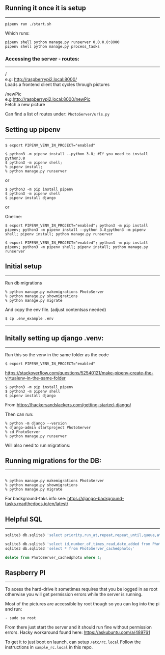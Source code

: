 ## Running it once it is setup
-------------------------------
```console
pipenv run ./start.sh
```

Which runs:
```console
pipenv shell python manage.py runserver 0.0.0.0:8000
pipenv shell python manage.py process_tasks
```

### Accessing the server - routes:
---------------------------------
/  
e.g: http://raspberrypi2.local:8000/  
Loads a frontend client that cycles through pictures

/newPic  
e.g:http://raspberrypi2.local:8000/newPic   
Fetch a new picture  


Can find a list of routes under: `PhotoServer/urls.py`


## Setting up pipenv
---------------------
```console
$ export PIPENV_VENV_IN_PROJECT="enabled"
```

```console
$ python3 -m pipenv install --python 3.8; #If you need to install python3.8
$ python3 -m pipenv shell;
% pipenv install; 
% python manage.py runserver
```


or 

```console
$ python3 -m pip install pipenv
$ python3 -m pipenv shell
$ pipenv install django
```

or  

Oneline: 
```console
$ export PIPENV_VENV_IN_PROJECT="enabled"; python3 -m pip install pipenv; python3 -m pipenv install --python 3.8;python3 -m pipenv shell; pipenv install; python manage.py runserver

$ export PIPENV_VENV_IN_PROJECT="enabled"; python3 -m pip install pipenv; python3 -m pipenv shell; pipenv install; python manage.py runserver

```


## Initial setup
----------------
Run db migrations

```console
% python manage.py makemigrations PhotoServer
% python manage.py showmigrations
% python manage.py migrate

```

And copy the env file. (adjust contentsas needed)

```console
$ cp .env_example .env
```
* * * 


## Initally setting up django .venv:
-------------------------------------

Run this so the venv in the same folder as the code
```console
$ export PIPENV_VENV_IN_PROJECT="enabled"
```

<https://stackoverflow.com/questions/52540121/make-pipenv-create-the-virtualenv-in-the-same-folder> 

```console
$ python3 -m pip install pipenv
$ python3 -m pipenv shell
$ pipenv install django
```

From <https://hackersandslackers.com/getting-started-django/> 

Then can run:
 
 ```console
 % python -m django --version
 % django-admin startproject PhotoServer
 % cd PhotoServer
 % python manage.py runserver
 ```

Will also need to run migrations:

## Running migrations for the DB:
---------------------------------
```console

% python manage.py makemigrations PhotoServer
% python manage.py showmigrations
% python manage.py migrate

```

For background-taks info see:
https://django-background-tasks.readthedocs.io/en/latest/


## Helpful SQL 
---------------------------------
```sql
sqlite3 db.sqlite3 'select priority,run_at,repeat,repeat_until,queue,attempts,failed_at,locked_at from background_task;'
```
```sql
sqlite3 db.sqlite3 'select id,number_of_times_read,date_added from PhotoServer_cachedphoto;'
sqlite3 db.sqlite3 'select * from PhotoServer_cachedphoto;'
```
```sql
delete from PhotoServer_cachedphoto where 1;
```


## Raspberry PI
----------------

To acess the hard-drive it sometimes requires that you be logged in as root otherwise you will get permission errors while the server is running.

Most of the pictures are accessible by root though so you can log into the pi and run:
```console
- sudo su root
```

From there just start the server and it should run fine without permission errors. Hacky workaround found here: https://askubuntu.com/a/489761

To get it to just boot on launch, can setup ```/etc/rc.local```
Follow the instructions in ```sample_rc.local``` in this repo.
